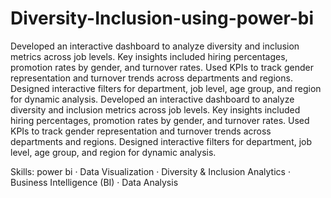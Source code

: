 # Diversity-Inclusion-using-power-bi

Developed an interactive dashboard to analyze diversity and inclusion metrics across job levels.
Key insights included hiring percentages, promotion rates by gender, and turnover rates.
Used KPIs to track gender representation and turnover trends across departments and regions.
Designed interactive filters for department, job level, age group, and region for dynamic analysis.
Developed an interactive dashboard to analyze diversity and inclusion metrics across job levels. Key insights included hiring percentages, promotion rates by gender, and turnover rates. Used KPIs to track gender representation and turnover trends across departments and regions. Designed interactive filters for department, job level, age group, and region for dynamic analysis.

Skills: power bi · Data Visualization · Diversity & Inclusion Analytics · Business Intelligence (BI) · Data Analysis
